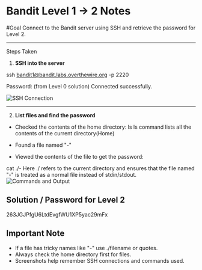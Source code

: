 # Bandit Level 1 → 2 Notes
#Goal
Connect to the Bandit server using SSH and retrieve the password for Level 2.

---

 Steps Taken

1. **SSH into the server**

ssh bandit1@bandit.labs.overthewire.org -p 2220

 Password: (from Level 0 solution)
 Connected successfully.

![SSH Connection](screenshots/1_sshlevel1.png)

---

2. **List files and find the password**

* Checked the contents of the home directory:
ls
ls command lists all the contents of the current directory(Home)
* Found a file named "-"

* Viewed the contents of the file to get the password:

cat ./-
Here ./ refers to the current directory and ensures that the file named "-" is treated as a normal file instead of stdin/stdout.
![Commands and Output](2_screenshots/2_catpassword.png)

## Solution / Password for Level 2
263JGJPfgU6LtdEvgfWU1XP5yac29mFx

## Important Note
- If a file has tricky names like "-" use ./filename or quotes.
- Always check the home directory first for files.
- Screenshots help remember SSH connections and commands used.
